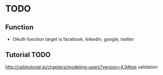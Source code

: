 # TODO


## Function
* OAuth function
	target is facebook, linkedin, google, twitter



## Tutorial TODO
http://railstutorial.jp/chapters/modeling-users?version=4.0#top validation
